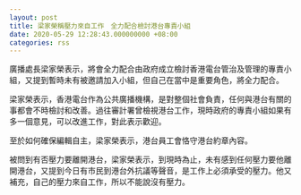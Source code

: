 ```yaml
---
layout: post
title: 梁家榮稱壓力來自工作　全力配合檢討港台專責小組　
date: 2020-05-29 12:28:43.000000000 +08:00
categories: rss
---
```


廣播處長梁家榮表示，將會全力配合由政府成立檢討香港電台管治及管理的專責小組，又提到暫時未有被邀請加入小組，但自己在當中是重要角色，將全力配合。

梁家榮表示，香港電台作為公共廣播機構，是對整個社會負責，任何與港台有關的事都會不時檢討和改善。過往審計署曾檢視港台工作，現時政府的專責小組如果有多一個意見，可以改進工作，對此表示歡迎。

至於如何確保編輯自主，梁家榮表示，港台員工會恪守港台約章內容。

被問到有否壓力要離開港台，梁家榮表示，到現時為止，未有感到任何壓力要他離開港台，又提到今日有巿民到港台外抗議等聲音，是工作上必須承受的壓力。他又補充，自己的壓力來自工作，所以不能說沒有壓力。
